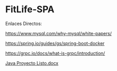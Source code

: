 # FitLife-SPA
Enlaces Directos:


https://www.mysql.com/why-mysql/white-papers/


https://spring.io/guides/gs/spring-boot-docker


https://grpc.io/docs/what-is-grpc/introduction/


[Java Proyecto Listo.docx](https://github.com/user-attachments/files/19542903/Java.Proyecto.Listo.docx)
